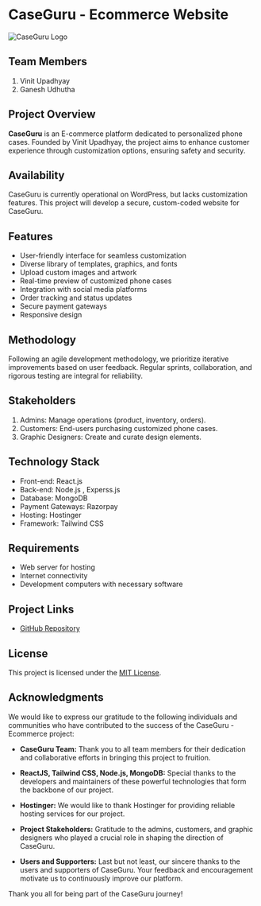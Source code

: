 # CaseGuru - Ecommerce Website

![CaseGuru Logo](http://makeurcase.in/wp-content/uploads/2022/08/logo.png)

## Team Members

1. Vinit Upadhyay
2. Ganesh Udhutha

## Project Overview

**CaseGuru** is an E-commerce platform dedicated to personalized phone cases. Founded by Vinit Upadhyay, the project aims to enhance customer experience through customization options, ensuring safety and security.

## Availability

CaseGuru is currently operational on WordPress, but lacks customization features. This project will develop a secure, custom-coded website for CaseGuru.

## Features

- User-friendly interface for seamless customization
- Diverse library of templates, graphics, and fonts
- Upload custom images and artwork
- Real-time preview of customized phone cases
- Integration with social media platforms
- Order tracking and status updates
- Secure payment gateways
- Responsive design

## Methodology

Following an agile development methodology, we prioritize iterative improvements based on user feedback. Regular sprints, collaboration, and rigorous testing are integral for reliability.

## Stakeholders

1. Admins: Manage operations (product, inventory, orders).
2. Customers: End-users purchasing customized phone cases.
3. Graphic Designers: Create and curate design elements.

## Technology Stack

- Front-end: React.js
- Back-end: Node.js , Experss.js
- Database: MongoDB
- Payment Gateways: Razorpay
- Hosting: Hostinger
- Framework: Tailwind CSS

## Requirements

- Web server for hosting
- Internet connectivity
- Development computers with necessary software

## Project Links

- [GitHub Repository](https://github.com/vinit84/CaseGuru)

## License

This project is licensed under the [MIT License](LICENSE).

## Acknowledgments

We would like to express our gratitude to the following individuals and communities who have contributed to the success of the CaseGuru - Ecommerce project:

- **CaseGuru Team:** Thank you to all team members for their dedication and collaborative efforts in bringing this project to fruition.

- **ReactJS, Tailwind CSS, Node.js, MongoDB:** Special thanks to the developers and maintainers of these powerful technologies that form the backbone of our project.

- **Hostinger:** We would like to thank Hostinger for providing reliable hosting services for our project.

- **Project Stakeholders:** Gratitude to the admins, customers, and graphic designers who played a crucial role in shaping the direction of CaseGuru.

- **Users and Supporters:** Last but not least, our sincere thanks to the users and supporters of CaseGuru. Your feedback and encouragement motivate us to continuously improve our platform.

Thank you all for being part of the CaseGuru journey!

